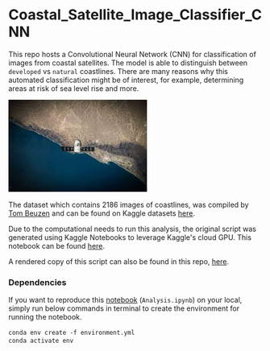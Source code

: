 # Coastal_Satellite_Image_Classifier_CNN
This repo hosts a Convolutional Neural Network (CNN) for classification of images from coastal satellites. The model is able to distinguish between `developed` vs `natural` coastlines. There are many reasons why this automated classification might be of interest, for example, determining areas at risk of sea level rise and more.

![Coastline Satellite Image](./images/CSI.jpg)

The dataset which contains 2186 images of coastlines, was compiled by [Tom Beuzen](https://www.tomasbeuzen.com/) and can be found on Kaggle datasets [here](https://www.kaggle.com/datasets/tomasbeuzen/dsci572satellitetransfer).

Due to the computational needs to run this analysis, the original script was generated using Kaggle Notebooks to leverage Kaggle's cloud GPU. This notebook can be found [here](https://www.kaggle.com/code/arashshamseddini/coastal-satellite-image-classification-with-cnn).

A rendered copy of this script can also be found in this repo, [here](https://github.com/arashshams/Coastal_Satellite_Image_Classifier_CNN/blob/master/Analysis.ipynb).

### Dependencies

If you want to reproduce this [notebook](https://github.com/arashshams/Coastal_Satellite_Image_Classifier_CNN/blob/master/Analysis.ipynb) (`Analysis.ipynb`) on your local, simply run below commands in terminal to create the environment for running the notebook.

```
conda env create -f environment.yml
conda activate env
```
